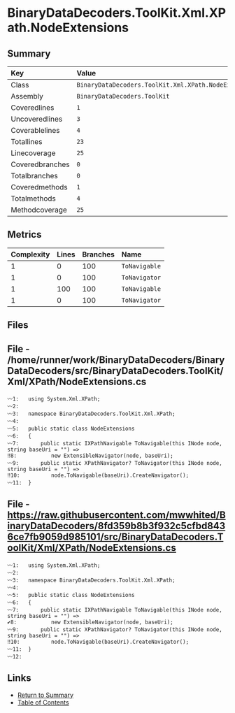 ﻿# BinaryDataDecoders.ToolKit.Xml.XPath.NodeExtensions

## Summary

| Key             | Value                                                 |
| :-------------- | :---------------------------------------------------- |
| Class           | `BinaryDataDecoders.ToolKit.Xml.XPath.NodeExtensions` |
| Assembly        | `BinaryDataDecoders.ToolKit`                          |
| Coveredlines    | `1`                                                   |
| Uncoveredlines  | `3`                                                   |
| Coverablelines  | `4`                                                   |
| Totallines      | `23`                                                  |
| Linecoverage    | `25`                                                  |
| Coveredbranches | `0`                                                   |
| Totalbranches   | `0`                                                   |
| Coveredmethods  | `1`                                                   |
| Totalmethods    | `4`                                                   |
| Methodcoverage  | `25`                                                  |

## Metrics

| Complexity | Lines | Branches | Name          |
| :--------- | :---- | :------- | :------------ |
| 1          | 0     | 100      | `ToNavigable` |
| 1          | 0     | 100      | `ToNavigator` |
| 1          | 100   | 100      | `ToNavigable` |
| 1          | 0     | 100      | `ToNavigator` |

## Files

## File - /home/runner/work/BinaryDataDecoders/BinaryDataDecoders/src/BinaryDataDecoders.ToolKit/Xml/XPath/NodeExtensions.cs

```CSharp
〰1:   using System.Xml.XPath;
〰2:   
〰3:   namespace BinaryDataDecoders.ToolKit.Xml.XPath;
〰4:   
〰5:   public static class NodeExtensions
〰6:   {
〰7:       public static IXPathNavigable ToNavigable(this INode node, string baseUri = "") =>
‼8:           new ExtensibleNavigator(node, baseUri);
〰9:       public static XPathNavigator? ToNavigator(this INode node, string baseUri = "") =>
‼10:          node.ToNavigable(baseUri).CreateNavigator();
〰11:  }
```

## File - https://raw.githubusercontent.com/mwwhited/BinaryDataDecoders/8fd359b8b3f932c5cfbd8436ce7fb9059d985101/src/BinaryDataDecoders.ToolKit/Xml/XPath/NodeExtensions.cs

```CSharp
〰1:   using System.Xml.XPath;
〰2:   
〰3:   namespace BinaryDataDecoders.ToolKit.Xml.XPath;
〰4:   
〰5:   public static class NodeExtensions
〰6:   {
〰7:       public static IXPathNavigable ToNavigable(this INode node, string baseUri = "") =>
✔8:           new ExtensibleNavigator(node, baseUri);
〰9:       public static XPathNavigator? ToNavigator(this INode node, string baseUri = "") =>
‼10:          node.ToNavigable(baseUri).CreateNavigator();
〰11:  }
〰12:  
```

## Links

* [Return to Summary](Summary.md)
* [Table of Contents](../TOC.md)

